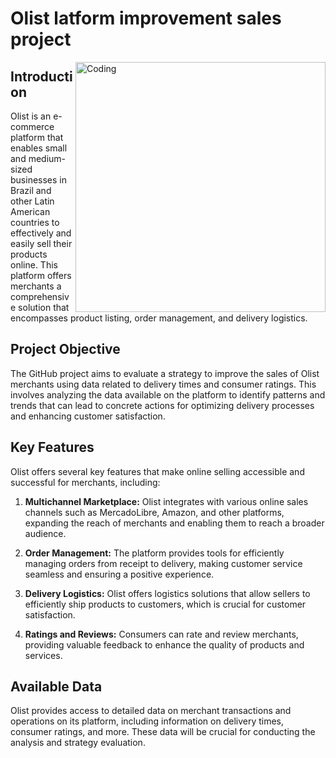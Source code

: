 # Olist latform improvement sales project

<img align="right" alt="Coding" width="400" src="Imagenes.png">

## Introduction
Olist is an e-commerce platform that enables small and medium-sized businesses in Brazil and other Latin American countries to effectively and easily sell their products online. This platform offers merchants a comprehensive solution that encompasses product listing, order management, and delivery logistics.

## Project Objective
The GitHub project aims to evaluate a strategy to improve the sales of Olist merchants using data related to delivery times and consumer ratings. This involves analyzing the data available on the platform to identify patterns and trends that can lead to concrete actions for optimizing delivery processes and enhancing customer satisfaction.

## Key Features
Olist offers several key features that make online selling accessible and successful for merchants, including:

1. **Multichannel Marketplace:** Olist integrates with various online sales channels such as MercadoLibre, Amazon, and other platforms, expanding the reach of merchants and enabling them to reach a broader audience.

2. **Order Management:** The platform provides tools for efficiently managing orders from receipt to delivery, making customer service seamless and ensuring a positive experience.

3. **Delivery Logistics:** Olist offers logistics solutions that allow sellers to efficiently ship products to customers, which is crucial for customer satisfaction.

4. **Ratings and Reviews:** Consumers can rate and review merchants, providing valuable feedback to enhance the quality of products and services.

## Available Data
Olist provides access to detailed data on merchant transactions and operations on its platform, including information on delivery times, consumer ratings, and more. These data will be crucial for conducting the analysis and strategy evaluation.
